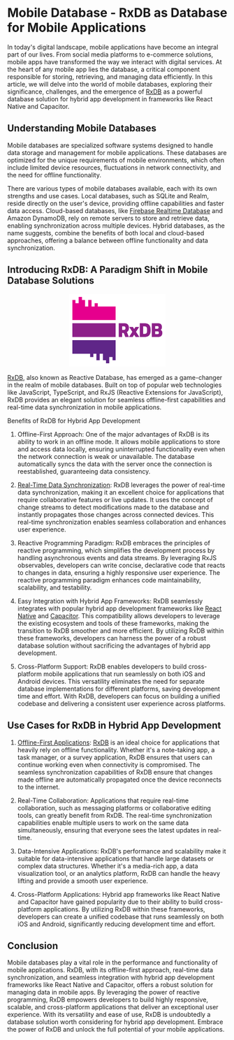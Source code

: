 # Mobile Database - RxDB as Database for Mobile Applications

In today's digital landscape, mobile applications have become an integral part of our lives. From social media platforms to e-commerce solutions, mobile apps have transformed the way we interact with digital services. At the heart of any mobile app lies the database, a critical component responsible for storing, retrieving, and managing data efficiently. In this article, we will delve into the world of mobile databases, exploring their significance, challenges, and the emergence of [RxDB](https://rxdb.info/) as a powerful database solution for hybrid app development in frameworks like React Native and Capacitor.


## Understanding Mobile Databases

Mobile databases are specialized software systems designed to handle data storage and management for mobile applications. These databases are optimized for the unique requirements of mobile environments, which often include limited device resources, fluctuations in network connectivity, and the need for offline functionality.

There are various types of mobile databases available, each with its own strengths and use cases. Local databases, such as SQLite and Realm, reside directly on the user's device, providing offline capabilities and faster data access. Cloud-based databases, like [Firebase Realtime Database](./realtime-database.md) and Amazon DynamoDB, rely on remote servers to store and retrieve data, enabling synchronization across multiple devices. Hybrid databases, as the name suggests, combine the benefits of both local and cloud-based approaches, offering a balance between offline functionality and data synchronization.

## Introducing RxDB: A Paradigm Shift in Mobile Database Solutions

<center>
    <a href="https://rxdb.info/">
        <img src="../files/logo/logo_text.svg" alt="Mobile Database" width="220">
    </a>
</center>


[RxDB](https://rxdb.info/), also known as Reactive Database, has emerged as a game-changer in the realm of mobile databases. Built on top of popular web technologies like JavaScript, TypeScript, and RxJS (Reactive Extensions for JavaScript), RxDB provides an elegant solution for seamless offline-first capabilities and real-time data synchronization in mobile applications.

Benefits of RxDB for Hybrid App Development

1. Offline-First Approach: One of the major advantages of RxDB is its ability to work in an offline mode. It allows mobile applications to store and access data locally, ensuring uninterrupted functionality even when the network connection is weak or unavailable. The database automatically syncs the data with the server once the connection is reestablished, guaranteeing data consistency.

2. [Real-Time Data Synchronization](../replication.md): RxDB leverages the power of real-time data synchronization, making it an excellent choice for applications that require collaborative features or live updates. It uses the concept of change streams to detect modifications made to the database and instantly propagates those changes across connected devices. This real-time synchronization enables seamless collaboration and enhances user experience.

3. Reactive Programming Paradigm: RxDB embraces the principles of reactive programming, which simplifies the development process by handling asynchronous events and data streams. By leveraging RxJS observables, developers can write concise, declarative code that reacts to changes in data, ensuring a highly responsive user experience. The reactive programming paradigm enhances code maintainability, scalability, and testability.

4. Easy Integration with Hybrid App Frameworks: RxDB seamlessly integrates with popular hybrid app development frameworks like [React Native](../react-native-database.md) and [Capacitor](../capacitor-database.md). This compatibility allows developers to leverage the existing ecosystem and tools of these frameworks, making the transition to RxDB smoother and more efficient. By utilizing RxDB within these frameworks, developers can harness the power of a robust database solution without sacrificing the advantages of hybrid app development.

5. Cross-Platform Support: RxDB enables developers to build cross-platform mobile applications that run seamlessly on both iOS and Android devices. This versatility eliminates the need for separate database implementations for different platforms, saving development time and effort. With RxDB, developers can focus on building a unified codebase and delivering a consistent user experience across platforms.

## Use Cases for RxDB in Hybrid App Development

1. [Offline-First Applications](../offline-first.md): [RxDB](https://rxdb.info/) is an ideal choice for applications that heavily rely on offline functionality. Whether it's a note-taking app, a task manager, or a survey application, RxDB ensures that users can continue working even when connectivity is compromised. The seamless synchronization capabilities of RxDB ensure that changes made offline are automatically propagated once the device reconnects to the internet.

2. Real-Time Collaboration: Applications that require real-time collaboration, such as messaging platforms or collaborative editing tools, can greatly benefit from RxDB. The real-time synchronization capabilities enable multiple users to work on the same data simultaneously, ensuring that everyone sees the latest updates in real-time.

3. Data-Intensive Applications: RxDB's performance and scalability make it suitable for data-intensive applications that handle large datasets or complex data structures. Whether it's a media-rich app, a data visualization tool, or an analytics platform, RxDB can handle the heavy lifting and provide a smooth user experience.

4. Cross-Platform Applications: Hybrid app frameworks like React Native and Capacitor have gained popularity due to their ability to build cross-platform applications. By utilizing RxDB within these frameworks, developers can create a unified codebase that runs seamlessly on both iOS and Android, significantly reducing development time and effort.

## Conclusion

Mobile databases play a vital role in the performance and functionality of mobile applications. RxDB, with its offline-first approach, real-time data synchronization, and seamless integration with hybrid app development frameworks like React Native and Capacitor, offers a robust solution for managing data in mobile apps. By leveraging the power of reactive programming, RxDB empowers developers to build highly responsive, scalable, and cross-platform applications that deliver an exceptional user experience. With its versatility and ease of use, RxDB is undoubtedly a database solution worth considering for hybrid app development. Embrace the power of RxDB and unlock the full potential of your mobile applications.
